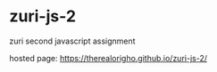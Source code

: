 # zuri-js-2
zuri second javascript assignment

hosted page: https://therealorigho.github.io/zuri-js-2/
